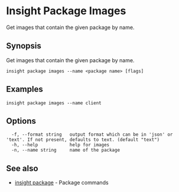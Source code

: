 # Insight Package Images

Get images that contain the given package by name.

## <a id='synopsis'></a>Synopsis

Get images that contain the given package by name.

```
insight package images --name <package name> [flags]
```

## <a id='examples'></a>Examples

```
insight package images --name client
```

## <a id='options'></a>Options

```
  -f, --format string   output format which can be in 'json' or 'text'. If not present, defaults to text. (default "text")
  -h, --help            help for images
  -n, --name string     name of the package
```

## <a id='see-also'></a>See also

* [insight package](insight_package.md)	 - Package commands
